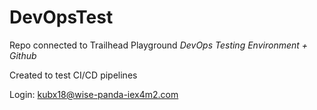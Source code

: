 # DevOpsTest

Repo connected to Trailhead Playground *DevOps Testing Environment + Github*

Created to test CI/CD pipelines

Login: kubx18@wise-panda-iex4m2.com
